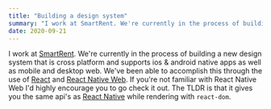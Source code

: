 ```yaml
---
title: "Building a design system"
summary: "I work at SmartRent. We're currently in the process of building a new design system that is cross platform and supports ios & android native apps as well as mobile and desktop web."
date: 2020-09-21
---
```


I work at [SmartRent](https://smartrent.com/). We're currently in the process of building a new design system that is cross platform and supports ios & android native apps as well as mobile and desktop web. We've been able to accomplish this through the use of [React](https://reactjs.org/) and [React Native Web](https://github.com/necolas/react-native-web). If you're not familiar with React Native Web I'd highly encourage you to go check it out. The TLDR is that it gives you the same api's as [React Native](https://reactnative.dev/) while rendering with `react-dom`.
